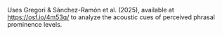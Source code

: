 Uses Gregori & Sánchez-Ramón et al. (2025), available at https://osf.io/4m53q/
to analyze the acoustic cues of perceived phrasal prominence levels.
